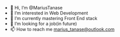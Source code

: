 - 👋 Hi, I’m @MariusTanase
- 👀 I’m interested in Web Development 
- 🌱 I’m currently mastering Front End stack
- 💞️ I’m looking for a job(in future)
- 📫 How to reach me marius_tanase@outlook.com
